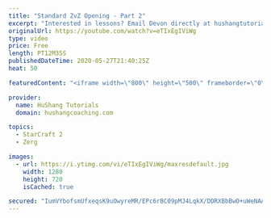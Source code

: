 ```yaml
---
title: "Standard ZvZ Opening - Part 2"
excerpt: "Interested in lessons? Email Devon directly at hushangtutorials@outlook.com ------------------------------------------------------------------------------------------------------- Want to support HuShang Tutorials directly? Patreon is a website where you can contribute a monthly donation that will help"
originalUrl: https://youtube.com/watch?v=eTIxEgIViWg
type: video
price: Free
length: PT12M35S
publishedDateTime: 2020-05-27T21:40:25Z
heat: 50

featuredContent: "<iframe width=\"800\" height=\"500\" frameborder=\"0\" src=\"https://www.youtube.com/embed/eTIxEgIViWg\" allow=\"accelerometer; autoplay; encrypted-media; gyroscope; picture-in-picture\" allowfullscreen></iframe>"

provider:
  name: HuShang Tutorials
  domain: hushangcoaching.com

topics:
  - StarCraft 2
  - Zerg

images:
  - url: https://i.ytimg.com/vi/eTIxEgIViWg/maxresdefault.jpg
    width: 1280
    height: 720
    isCached: true

secured: "IumVYbofsmUfxeqsK9uOwyreMR/EPc6rBC09pMJ4LqkX/DDRXBbBwO+uWeNAAm9p/3i7OfFeeXrGaH6gbOEy3/Q0rDqMtIN43BOZDpkVYqTExx+dMi5X4kUjfk6OHkZvxBYtfBOLYT6Yfom0qhw/ooayXqkWcPZDV1qRDYtuIOLDqTxGJVl8X/XdUi7dv7tbPc6bK16K3RJ5Qv4f9TgmCL9iXv9GvIxmhV/g20KGZkobEfGC4KK3rwOMwhDMCZcjmM0rOWSoezLD+itAaS4lxlAZeGeJNAAoaLw+7i9GDMkAwePUNcPLXkOq+w76EgEkA75bevvvDRhB6YSnX37IStg53h/HJE5AQ/RhriCEbmdS1r+SNECBPlZkg/YiYr0Oe2bNDvJLpywKWebTUoA1jrvHw0LxJ39tSJUuC1MaE5w=;Cw1EFkrwODRbu24Wjzv3rw=="
---
```



